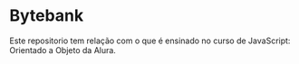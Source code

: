 # Bytebank

Este repositorio tem relação com o que é ensinado no curso de JavaScript: Orientado a Objeto da Alura.
